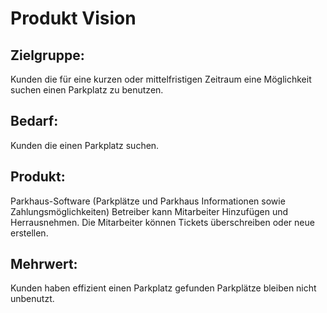 # Produkt Vision

## Zielgruppe:
Kunden die für eine kurzen oder mittelfristigen Zeitraum eine Möglichkeit suchen einen Parkplatz zu benutzen.

## Bedarf:
Kunden die einen Parkplatz suchen.

## Produkt:
Parkhaus-Software (Parkplätze und Parkhaus Informationen sowie Zahlungsmöglichkeiten)
Betreiber kann Mitarbeiter Hinzufügen und Herrausnehmen.
Die Mitarbeiter können Tickets überschreiben oder neue erstellen.

## Mehrwert:
Kunden haben effizient einen Parkplatz gefunden
Parkplätze bleiben nicht unbenutzt.
